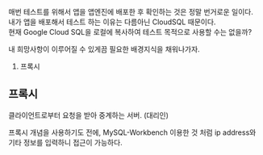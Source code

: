 매번 테스트를 위해서 앱을 앱엔진에 배포한 후 확인하는 것은 정말 번거로운 일이다.  
내가 앱을 배포해서 테스트 하는 이유는 다름아닌 CloudSQL 때문이다.  
현재 Google Cloud SQL을 로컬에 복사하여 테스트 목적으로 사용할 수는 없을까?  

내 희망사항이 이루어질 수 있게끔 필요한 배경지식을 채워나가자.  


1. 프록시  

## 프록시  
클라이언트로부터 요청을 받아 중계하는 서버. (대리인)  


프록시 개념을 사용하기도 전에, MySQL-Workbench 이용한 것 처럼 ip address와 기타 정보를 입력하니 접근이 가능하다.  


